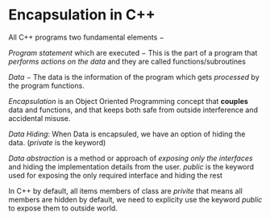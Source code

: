 # Encapsulation in C++ #

All C++ programs  two fundamental elements −

*Program statement* which are executed  − This is the part of a program that *performs actions on the data* and they are called functions/subroutines

*Data* − The data is the information of the program which gets *processed* by the program functions.

*Encapsulation* is an Object Oriented Programming concept that **couples** data and functions, and that keeps both safe from outside 
interference   and accidental misuse. 

*Data Hiding*:  When Data is encapsuled, we have an option of hiding the data. (*private* is the keyword)

*Data abstraction* is a method or approach  of  *exposing only the interfaces*  and hiding the implementation details from the user.
*public* is the keyword used for exposing the only required interface and hiding the rest

In C++ by default, all items members of class are *privite* that means all members are hidden by default, we need to explicity use the 
keyword *public* to expose them to outside world.
